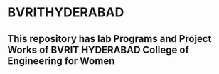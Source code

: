 # BVRITHYDERABAD

## This repository has lab Programs and Project Works of BVRIT HYDERABAD College of Engineering for Women
